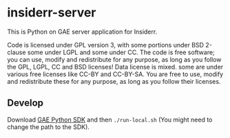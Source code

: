 # insiderr-server
This is Python on GAE server application for Insiderr.

Code is licensed under GPL version 3, with some portions under BSD 2-clause some under LGPL and some under CC. The code is free software; you can use, modify and redistribute for any purpose, as long as you follow the GPL, LGPL, CC and BSD licenses!
Data license is mixed. some are under various free licenses like CC-BY and CC-BY-SA. You are free to use, modify and redistribute these for any purpose, as long as you follow their licenses.

## Develop
Download [GAE Python SDK](https://cloud.google.com/appengine/downloads) and then
`./run-local.sh` (You might need to change the path to the SDK).
